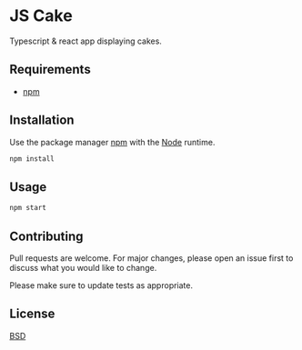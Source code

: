 # JS Cake

Typescript & react app displaying cakes.

## Requirements

- [npm](https://nodejs.org/en/)

## Installation

Use the package manager [npm](https://www.npmjs.com/get-npm) with the [Node](https://nodejs.org/en/) runtime.

```bash
npm install
```

## Usage

```bash
npm start
```

## Contributing
Pull requests are welcome. For major changes, please open an issue first to discuss what you would like to change.

Please make sure to update tests as appropriate.

## License
[BSD](https://opensource.org/licenses/BSD-3-Clause/)

